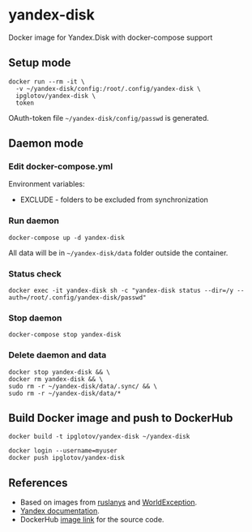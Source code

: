 # yandex-disk
Docker image for Yandex.Disk with docker-compose support


## Setup mode
```shell
docker run --rm -it \
  -v ~/yandex-disk/config:/root/.config/yandex-disk \
  ipglotov/yandex-disk \
  token
```
OAuth-token file `~/yandex-disk/config/passwd` is generated.

## Daemon mode
### Edit docker-compose.yml
Environment variables:
 - EXCLUDE - folders to be excluded from synchronization

### Run daemon
```shell
docker-compose up -d yandex-disk
```
All data will be in `~/yandex-disk/data` folder outside the container.
### Status check
```shell
docker exec -it yandex-disk sh -c "yandex-disk status --dir=/y --auth=/root/.config/yandex-disk/passwd"
```

### Stop daemon
```shell
docker-compose stop yandex-disk
```

### Delete daemon and data
```shell
docker stop yandex-disk && \
docker rm yandex-disk && \
sudo rm -r ~/yandex-disk/data/.sync/ && \
sudo rm -r ~/yandex-disk/data/*
```

## Build Docker image and push to DockerHub
```shell
docker build -t ipglotov/yandex-disk ~/yandex-disk

docker login --username=myuser
docker push ipglotov/yandex-disk
```

## References
 - Based on images from [ruslanys](https://github.com/ruslanys/docker-yandex.disk) and [WorldException](https://github.com/WorldException/docker-yandex-disk).
 - [Yandex documentation](https://yandex.ru/support/disk/cli-clients.html#cli-daemon).
 - DockerHub [image link](https://hub.docker.com/repository/docker/ipglotov/yandex-disk) for the source code.